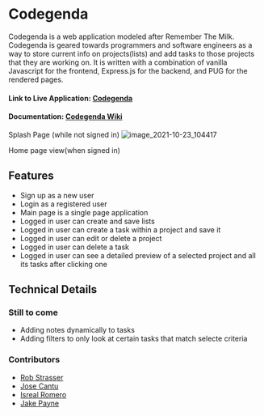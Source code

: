 # Codegenda
Codegenda is a web application modeled after Remember The Milk. Codegenda is geared towards programmers and software engineers as a way to store current info on projects(lists) and add tasks to those projects that they are working on. It is written with a combination of vanilla Javascript for the frontend, Express.js for the backend, and PUG for the rendered pages.  

<h4> Link to Live Application: <a href="http://codegenda.herokuapp.com">Codegenda</a></h4>

<h4> Documentation: <a href="https://github.com/robstrass/Codegenda/wiki">Codegenda Wiki</a></h4>

Splash Page (while not signed in)
![image_2021-10-23_104417](https://user-images.githubusercontent.com/26901356/138566476-2bbb033c-3cb9-42e8-a8f1-c188d3b21083.png)


Home page view(when signed in)


<h2> Features </h2>
<ul>
  <li>Sign up as a new user</li>
  <li>Login as a registered user</li>
  <li>Main page is a single page application</li>
  <li>Logged in user can create and save lists</li>
  <li>Logged in user can create a task within a project and save it</li>
  <li>Logged in user can edit or delete a project</li>
  <li>Logged in user can delete a task</li>
  <li>Logged in user can see a detailed preview of a selected project and all its tasks after clicking one</li>
</ul>

<h2>Technical Details</h2>


<h3>Still to come</h3>
<ul>
  <li>Adding notes dynamically to tasks</li>
  <li>Adding filters to only look at certain tasks that match selecte criteria</li>
</ul>

<h3>Contributors</h3>
<ul>
  <li>
    <a href=https://github.com/robstrass>Rob Strasser</a></li>
  <li>
    <a href=https://github.com/Vour123>Jose Cantu</a></li>
  <li>
    <a href=https://github.com/snakedreamz>Isreal Romero</a></li>
  <li>
    <a href=https://github.com/Payneless>Jake Payne</a></li>
</ul>
